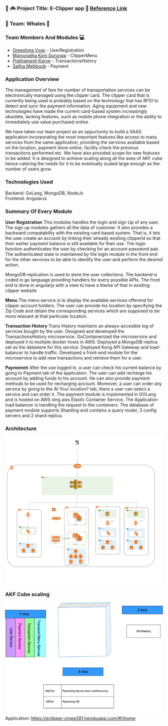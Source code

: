 ### :station: :bike: Project Title: **E-Clipper app** :bus: [Reference Link](https://www.futureofclipper.com/)


### :whale: Team: Whales :whale:

### Team Members And Modules :computer:

 * [Greeshma Vyas](https://github.com/greeshmavyas) - UserRegistration
 * [Manjunatha Koni Gururaja](https://github.com/konman01) - ClipperMenu
 * [Prathamesh Karve](https://github.com/PrathamR) - TransactionsHistory
 * [Saliha Mehboob](https://github.com/salihasjsu) - Payment
 
 ### Application Overview
 
The management of fare for number of transportation services can be electronically managed using the clipper card. The clipper card that is currently being used is probably based on the technology that has RFID to detect and sync the payment information. Aging equipment and new technologies have made the current card-based system increasingly obsolete, lacking features, such as mobile phone integration or the ability to immediately use value purchased online.

We have taken our team project as an oppurtunity to build a SAAS application incorporating the most important features like access to many services from the same application, providing the services available based on the location, payment done online, facility check the previous transactions performed etc. We have also provided scope for new features to be added. It is designed to achieve scaling along all the axes of AKF cube hence catering the needs for it to be eventually scaled large enough as the number of users grow. 

### Technologies Used
Backend: GoLang, MongoDB, NodeJs </br>
Frontend: AngularJs
 
### Summary Of Every Module

**User Registration**
This modules handles the login and sign Up of any user. The sign up modules gathers all the data of customer. It also provides a backward compatability with the existing card based system. That is, it lets the user create an account by linking their already existing clipperId so that their earlier payment balance is still available for their use. The login function authenticates the user by checking for an account-password pair. The authenticated state is maintained by the login module in the front end for the other services to be able to identify the user and perform the desired action.

MongoDB replication is used to store the user collections. The backend is coded in go language providing handlers for every possible APIs. The front end is done in angularjs with a view to have a theme of that in existing clipper website

**Menu**
The menu service is to display the available services offerend for clipper account holders. The user can provide his location by specifying the Zip Code and obtain the corresponding services which are supposed to be more relavant at that particular location.

**Transaction History**
Trans History maintains an always-accesible log of services bought by the user.
Designed and developed the TransactionsHistory microservice. GoContainerized the microservice and deployed it to multiple docker hosts in AWS. Deployed a MongoDB replica set as the datastore for this service. Deployed Kong API Gateway and load-balancer to handle traffic. Developed a front-end module for the microservice to add new transactions and retrieve them for a user.

**Paymemnt**
After the use logged in, a user can check his current balance by going to Payment tab of the application. The user can add recharge his account by adding funds to his account. He can also provide payment methods to be used for recharging account. Moreover, a user can order any service by going to the At Your location? tab, there a user can select a service and can order it. The payment module is implemented in GOLang and is hosted on AWS sing aws Elastic Container Service. The Application load balancer is handling the request to the containers. The database of payment module supports Sharding and contains a query router, 3 config servers and 2 shard replica.


### Architecture
![Architecture](./E-ClipperImages/Architechture.jpeg)

### AKF Cube scaling 
![E-ClipperAKFCube](./E-ClipperImages/E-clipperAKFCube.jpeg)


Application: https://eclipper-cmpe281.herokuapp.com/#!/home



